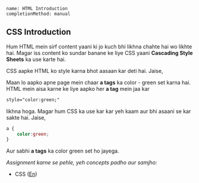```ngMeta
name: HTML Introduction
completionMethod: manual
```

## CSS Introduction

Hum HTML mein sirf content yaani ki jo kuch bhi likhna chahte hai wo likhte hai. Magar iss content ko sundar banane ke liye CSS yaani **Cascading Style Sheets** ka use karte hai.

CSS aapke HTML ko style karna bhot aasaan kar deti hai. Jaise,

Maan lo aapko apne page mein chaar **a tags** ka color - green set karna hai. HTML mein aisa karne ke liye aapko her **a tag** mein jaa kar

```html
style="color:green;"
```

likhna hoga. Magar hum CSS ka use kar kar yeh kaam aur bhi asaani se kar sakte hai. Jaise,

```css
a {
	color:green; 
}
```

Aur sabhi **a tags** ka color green set ho jayega.


_Assignment karne se pehle, yeh concepts padho aur samjho:_

- CSS ([En](http://learn.shayhowe.com/html-css/building-your-first-web-page/#common-css-terms))